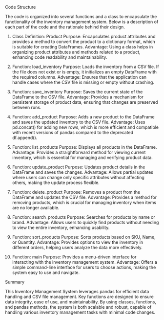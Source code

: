 Code Structure

The code is organized into several functions and a class to encapsulate the functionality of the inventory management system. Below is a description of each part of the code and the rationale behind their design.

1. Class Definition: Product
Purpose: Encapsulates product attributes and provides a method to convert the product to a dictionary format, which is suitable for creating DataFrames.
Advantage: Using a class helps in organizing product attributes and methods related to a product, enhancing code readability and maintainability.

2. Function: load_inventory
    Purpose: Loads the inventory from a CSV file. If the file does not exist or is empty, it initializes an empty DataFrame with the required columns.
    Advantage: Ensures that the application can handle cases where the CSV file is missing or empty without crashing.

3. Function: save_inventory
    Purpose: Saves the current state of the DataFrame to the CSV file.
    Advantage: Provides a mechanism for persistent storage of product data, ensuring that changes are preserved between runs.

4. Function: add_product
    Purpose: Adds a new product to the DataFrame and saves the updated inventory to the CSV file.
    Advantage: Uses pd.concat() for adding new rows, which is more efficient and compatible with recent versions of pandas compared to the deprecated df.append().

5. Function: list_products
    Purpose: Displays all products in the DataFrame.
    Advantage: Provides a straightforward method for viewing current inventory, which is essential for managing and verifying product data.

6. Function: update_product
    Purpose: Updates product details in the DataFrame and saves the changes.
    Advantage: Allows partial updates where users can change only specific attributes without affecting others, making the update process flexible.

7. Function: delete_product
    Purpose: Removes a product from the DataFrame and updates the CSV file.
    Advantage: Provides a method for removing products, which is crucial for managing inventory when items are no longer available.

8. Function: search_products
    Purpose: Searches for products by name or brand.
    Advantage: Allows users to quickly find products without needing to view the entire inventory, enhancing usability.

9. Function: sort_products
    Purpose: Sorts products based on SKU, Name, or Quantity.
    Advantage: Provides options to view the inventory in different orders, helping users analyze the data more effectively.

10. Function: main
Purpose: Provides a menu-driven interface for interacting with the inventory management system.
Advantage: Offers a simple command-line interface for users to choose actions, making the system easy to use and navigate.


Summary

This Inventory Management System leverages pandas for efficient data handling and CSV file management. Key functions are designed to ensure data integrity, ease of use, and maintainability. By using classes, functions, and pandas methods, the system is both scalable and robust, capable of handling various inventory management tasks with minimal code changes.
